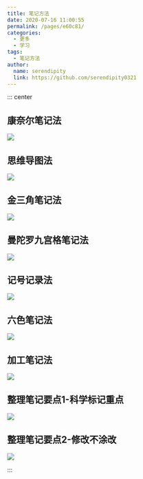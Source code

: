 ```yaml
---
title: 笔记方法
date: 2020-07-16 11:00:55
permalink: /pages/e60c81/
categories:
  - 更多
  - 学习
tags:
  - 笔记方法
author:
  name: serendipity
  link: https://github.com/serendipity0321
---
```


::: center

## 康奈尔笔记法
![](https://cdn.staticaly.com/gh/serendipity0321/image_store/blog/20200716105752.jpg)

## 思维导图法
![](https://cdn.staticaly.com/gh/serendipity0321/image_store/blog/20200716105747.jpg)

## 金三角笔记法
![](https://cdn.staticaly.com/gh/serendipity0321/image_store/blog/20200716105753.jpg)

## 曼陀罗九宫格笔记法
![](https://cdn.staticaly.com/gh/serendipity0321/image_store/blog/20200716105748.jpg)

## 记号记录法
![](https://cdn.staticaly.com/gh/serendipity0321/image_store/blog/20200716105749.jpg)

## 六色笔记法
![](https://cdn.staticaly.com/gh/serendipity0321/image_store/blog/20200716105750.jpg)

## 加工笔记法
![](https://cdn.staticaly.com/gh/serendipity0321/image_store/blog/20200716105751.jpg)

## 整理笔记要点1-科学标记重点
![](https://cdn.staticaly.com/gh/serendipity0321/image_store/blog/20200716105746.jpg)

## 整理笔记要点2-修改不涂改
![](https://cdn.staticaly.com/gh/serendipity0321/image_store/blog/20200716105745.jpg)

:::
